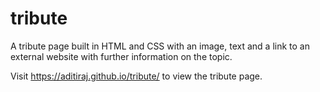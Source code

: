 # tribute

A tribute page built in HTML and CSS with an image, text and a link to an external website with further information on the topic.

Visit https://aditiraj.github.io/tribute/ to view the tribute page.
